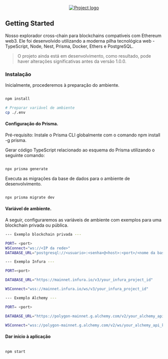 <p align="center">
  <a href="" rel="noopener">
 <img src="https://i.postimg.cc/k4xPc7vh/parfinlog.jpg" alt="Project logo"></a>
</p>
<h3 align="center"></h3>

## Getting Started

Nosso explorador cross-chain para blockchains compatíveis com Ethereum web3. Ele foi desenvolvido utilizando a moderna pilha tecnológica web - TypeScript, Node, Nest, Prisma, Docker, Ethers e PostgreSQL.


> O projeto ainda está em desenvolvimento, como resultado, pode haver alterações significativas antes da versão 1.0.0.




### Instalação

Inicialmente, procederemos à preparação do ambiente.

```bash

npm install

# Preparar variável de ambiente
cp ./.env
```

#### Configuração do Prisma.

Pré-requisito: Instale o Prisma CLI globalmente com o comando npm install -g prisma.

Gerar código TypeScript relacionado ao esquema do Prisma utilizando o seguinte comando: 

```bash

npx prisma generate

```
Executa as migrações da base de dados para o ambiente de desenvolvimento.

```bash

npx prisma migrate dev

```
#### Variável de ambiente.

A seguir, configuraremos as variáveis de ambiente com exemplos para uma blockchain privada ou pública.

```bash
--- Exemplo blockchain privada ---

PORT= <port>
WSConnect="ws://<IP da rede>"
DATABASE_URL="postgresql://<usuario>:<senha>@<host>:<port>/<nome da base de dados>?schema=public"
```

```bash
--- Exemplo Infura ---

PORT=<port>

DATABASE_URL="https://mainnet.infura.io/v3/your_infura_project_id"

WSConnect="wss://mainnet.infura.io/ws/v3/your_infura_project_id"

--- Exemplo Alchemy ---

PORT= <port>

DATABASE_URL="https://polygon-mainnet.g.alchemy.com/v2/your_alchemy_api_key"

WSConnect="wss://polygon-mainnet.g.alchemy.com/v2/ws/your_alchemy_api_key"
```

#### Dar início à aplicação


```bash

npm start

```



